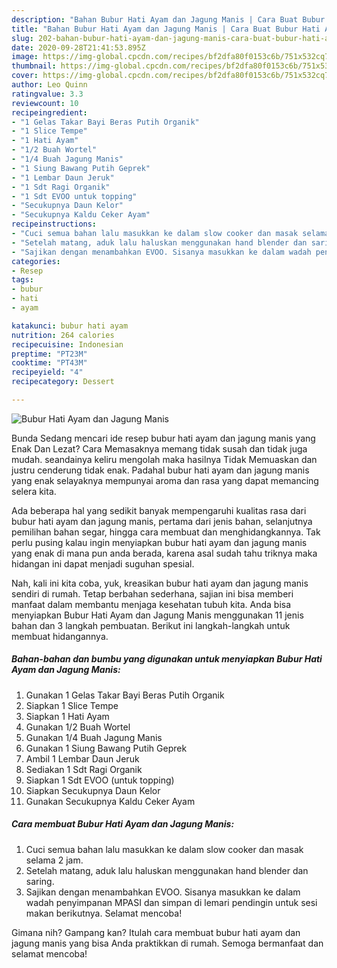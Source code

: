 ```yaml
---
description: "Bahan Bubur Hati Ayam dan Jagung Manis | Cara Buat Bubur Hati Ayam dan Jagung Manis Yang Sedap"
title: "Bahan Bubur Hati Ayam dan Jagung Manis | Cara Buat Bubur Hati Ayam dan Jagung Manis Yang Sedap"
slug: 202-bahan-bubur-hati-ayam-dan-jagung-manis-cara-buat-bubur-hati-ayam-dan-jagung-manis-yang-sedap
date: 2020-09-28T21:41:53.895Z
image: https://img-global.cpcdn.com/recipes/bf2dfa80f0153c6b/751x532cq70/bubur-hati-ayam-dan-jagung-manis-foto-resep-utama.jpg
thumbnail: https://img-global.cpcdn.com/recipes/bf2dfa80f0153c6b/751x532cq70/bubur-hati-ayam-dan-jagung-manis-foto-resep-utama.jpg
cover: https://img-global.cpcdn.com/recipes/bf2dfa80f0153c6b/751x532cq70/bubur-hati-ayam-dan-jagung-manis-foto-resep-utama.jpg
author: Leo Quinn
ratingvalue: 3.3
reviewcount: 10
recipeingredient:
- "1 Gelas Takar Bayi Beras Putih Organik"
- "1 Slice Tempe"
- "1 Hati Ayam"
- "1/2 Buah Wortel"
- "1/4 Buah Jagung Manis"
- "1 Siung Bawang Putih Geprek"
- "1 Lembar Daun Jeruk"
- "1 Sdt Ragi Organik"
- "1 Sdt EVOO untuk topping"
- "Secukupnya Daun Kelor"
- "Secukupnya Kaldu Ceker Ayam"
recipeinstructions:
- "Cuci semua bahan lalu masukkan ke dalam slow cooker dan masak selama 2 jam."
- "Setelah matang, aduk lalu haluskan menggunakan hand blender dan saring."
- "Sajikan dengan menambahkan EVOO. Sisanya masukkan ke dalam wadah penyimpanan MPASI dan simpan di lemari pendingin untuk sesi makan berikutnya. Selamat mencoba!"
categories:
- Resep
tags:
- bubur
- hati
- ayam

katakunci: bubur hati ayam 
nutrition: 264 calories
recipecuisine: Indonesian
preptime: "PT23M"
cooktime: "PT43M"
recipeyield: "4"
recipecategory: Dessert

---
```



![Bubur Hati Ayam dan Jagung Manis](https://img-global.cpcdn.com/recipes/bf2dfa80f0153c6b/751x532cq70/bubur-hati-ayam-dan-jagung-manis-foto-resep-utama.jpg)

Bunda Sedang mencari ide resep bubur hati ayam dan jagung manis yang Enak Dan Lezat? Cara Memasaknya memang tidak susah dan tidak juga mudah. seandainya keliru mengolah maka hasilnya Tidak Memuaskan dan justru cenderung tidak enak. Padahal bubur hati ayam dan jagung manis yang enak selayaknya mempunyai aroma dan rasa yang dapat memancing selera kita.

Ada beberapa hal yang sedikit banyak mempengaruhi kualitas rasa dari bubur hati ayam dan jagung manis, pertama dari jenis bahan, selanjutnya pemilihan bahan segar, hingga cara membuat dan menghidangkannya. Tak perlu pusing kalau ingin menyiapkan bubur hati ayam dan jagung manis yang enak di mana pun anda berada, karena asal sudah tahu triknya maka hidangan ini dapat menjadi suguhan spesial.




Nah, kali ini kita coba, yuk, kreasikan bubur hati ayam dan jagung manis sendiri di rumah. Tetap berbahan sederhana, sajian ini bisa memberi manfaat dalam membantu menjaga kesehatan tubuh kita. Anda bisa menyiapkan Bubur Hati Ayam dan Jagung Manis menggunakan 11 jenis bahan dan 3 langkah pembuatan. Berikut ini langkah-langkah untuk membuat hidangannya.

<!--inarticleads1-->

##### Bahan-bahan dan bumbu yang digunakan untuk menyiapkan Bubur Hati Ayam dan Jagung Manis:

1. Gunakan 1 Gelas Takar Bayi Beras Putih Organik
1. Siapkan 1 Slice Tempe
1. Siapkan 1 Hati Ayam
1. Gunakan 1/2 Buah Wortel
1. Gunakan 1/4 Buah Jagung Manis
1. Gunakan 1 Siung Bawang Putih Geprek
1. Ambil 1 Lembar Daun Jeruk
1. Sediakan 1 Sdt Ragi Organik
1. Siapkan 1 Sdt EVOO (untuk topping)
1. Siapkan Secukupnya Daun Kelor
1. Gunakan Secukupnya Kaldu Ceker Ayam




<!--inarticleads2-->

##### Cara membuat Bubur Hati Ayam dan Jagung Manis:

1. Cuci semua bahan lalu masukkan ke dalam slow cooker dan masak selama 2 jam.
1. Setelah matang, aduk lalu haluskan menggunakan hand blender dan saring.
1. Sajikan dengan menambahkan EVOO. Sisanya masukkan ke dalam wadah penyimpanan MPASI dan simpan di lemari pendingin untuk sesi makan berikutnya. Selamat mencoba!




Gimana nih? Gampang kan? Itulah cara membuat bubur hati ayam dan jagung manis yang bisa Anda praktikkan di rumah. Semoga bermanfaat dan selamat mencoba!
